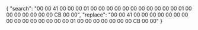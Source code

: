 {
  "search": "00 00 41 00 00 00 01 00 00 00 00 00 00 00 00 00 00 00 01 00 00 00 00 00 00 00 CB 00 00",
  "replace": "00 00 41 00 00 00 00 00 00 00 00 00 00 00 00 00 00 00 01 00 00 00 00 00 00 00 CB 00 00"
}
